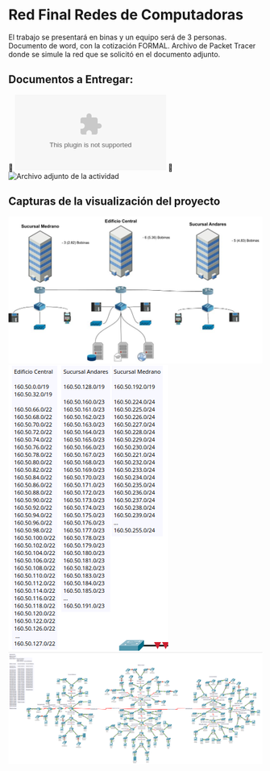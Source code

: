 # Red Final Redes de Computadoras

El trabajo se presentará en binas y un equipo será de 3 personas.
Documento de word, con la cotización FORMAL.
Archivo de Packet Tracer donde se simule la red que se solicitó en el documento adjunto.

## Documentos a Entregar:
:paperclip: ![Archivo adjunto de la actividad](Cotización.docx)
:paperclip: ![Archivo adjunto de la actividad](Trabajo-Final.pkt)

## Capturas de la visualización del proyecto
![Alt Captura de Pantalla](captures/Map-NetWork-Trabajo-Final.jpg)
![Alt Captura de Pantalla](captures/Captura-1.png)
![Alt Captura de Pantalla](captures/Captura-2.png)
